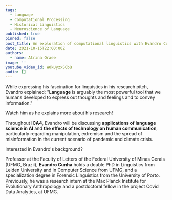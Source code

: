 ```yaml
---
tags:
  - Language
  - Computational Processing
  - Historical Linguistics
  - Neuroscience of Language
published: true
pinned: false
post_title: An exploration of computational linguistics with Evandro Cunha
date: 2021-10-15T22:00:00Z
authors:
  - name: Atrina Oraee
image: ''
youtube_video_id: W0kUyzxSCbQ
audio: []
---
```


While expressing his fascination for linguistics in his research pitch, Evandro explained: "**Language** is arguably the most powerful tool that we humans developed to express out thoughts and feelings and to convey information."

Watch him as he explains more about his research!

Throughout **ICA4**, Evandro will be discussing **applications of language science in AI** and **the effects of technology on human communication**, particularly regarding manipulation, extremism and the spread of misinformation in the current scenario of pandemic and climate crisis.

Interested in Evandro's background?

Professor at the Faculty of Letters of the Federal University of Minas Gerais (UFMG, Brazil), **Evandro Cunha** holds a double PhD in Linguistics from Leiden University and in Computer Science from UFMG, and a specialization degree in Forensic Linguistics from the University of Porto. Previously, he was a research intern at the Max Planck Institute for Evolutionary Anthropology and a postdoctoral fellow in the project Covid Data Analytics, at UFMG.
